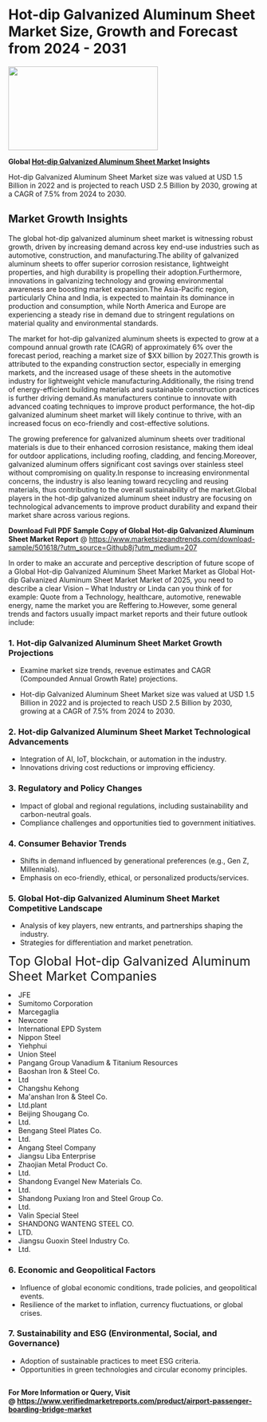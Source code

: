 <H1>Hot-dip Galvanized Aluminum Sheet Market Size, Growth and Forecast from 2024 - 2031</H1><img class="aligncenter size-medium wp-image-584254" src="https://thirdeyenews.in/wp-content/uploads/2024/09/Global-Market-Research-300x168.jpeg" alt="" width="300" height="168" /><p><strong>Global&nbsp;<a href="https://www.marketsizeandtrends.com/download-sample/501618/?utm_source=Github8j?utm_medium=207">Hot-dip Galvanized Aluminum Sheet Market</a> Insights</strong></p><p>Hot-dip Galvanized Aluminum Sheet Market size was valued at USD 1.5 Billion in 2022 and is projected to reach USD 2.5 Billion by 2030, growing at a CAGR of 7.5% from 2024 to 2030.</p><p><h2>Market Growth Insights</h2> <p>The global hot-dip galvanized aluminum sheet market is witnessing robust growth, driven by increasing demand across key end-use industries such as automotive, construction, and manufacturing.The ability of galvanized aluminum sheets to offer superior corrosion resistance, lightweight properties, and high durability is propelling their adoption.Furthermore, innovations in galvanizing technology and growing environmental awareness are boosting market expansion.The Asia-Pacific region, particularly China and India, is expected to maintain its dominance in production and consumption, while North America and Europe are experiencing a steady rise in demand due to stringent regulations on material quality and environmental standards.</p> <p>The market for hot-dip galvanized aluminum sheets is expected to grow at a compound annual growth rate (CAGR) of approximately 6% over the forecast period, reaching a market size of $XX billion by 2027.This growth is attributed to the expanding construction sector, especially in emerging markets, and the increased usage of these sheets in the automotive industry for lightweight vehicle manufacturing.Additionally, the rising trend of energy-efficient building materials and sustainable construction practices is further driving demand.As manufacturers continue to innovate with advanced coating techniques to improve product performance, the hot-dip galvanized aluminum sheet market will likely continue to thrive, with an increased focus on eco-friendly and cost-effective solutions.<p>The growing preference for galvanized aluminum sheets over traditional materials is due to their enhanced corrosion resistance, making them ideal for outdoor applications, including roofing, cladding, and fencing.Moreover, galvanized aluminum offers significant cost savings over stainless steel without compromising on quality.In response to increasing environmental concerns, the industry is also leaning toward recycling and reusing materials, thus contributing to the overall sustainability of the market.Global players in the hot-dip galvanized aluminum sheet industry are focusing on technological advancements to improve product durability and expand their market share across various regions.</p> <p><span class=""><strong>Download Full PDF Sample Copy of Global Hot-dip Galvanized Aluminum Sheet Market Report</strong> @ <a href="https://www.marketsizeandtrends.com/download-sample/501618/?utm_source=Github8j?utm_medium=207" target="_blank">https://www.marketsizeandtrends.com/download-sample/501618/?utm_source=Github8j?utm_medium=207</a></span></p><p>In order to make an accurate and perceptive description of future scope of a Global&nbsp;Hot-dip Galvanized Aluminum Sheet Market Market as Global&nbsp;Hot-dip Galvanized Aluminum Sheet Market Market of 2025, you need to describe a clear Vision &ndash; What Industry or Linda can you think of for example: Quote from a Technology, healthcare, automotive, renewable energy, name the market you are Reffering to.However, some general trends and factors usually impact market reports and their future outlook include:</p><h3>1.&nbsp;<strong>Hot-dip Galvanized Aluminum Sheet Market Growth Projections</strong></h3><ul><li>Examine market size trends, revenue estimates and CAGR (Compounded Annual Growth Rate) projections.</li><li><p>Hot-dip Galvanized Aluminum Sheet Market size was valued at USD 1.5 Billion in 2022 and is projected to reach USD 2.5 Billion by 2030, growing at a CAGR of 7.5% from 2024 to 2030.</p></li></ul><h3>2.&nbsp;<strong>Hot-dip Galvanized Aluminum Sheet Market Technological Advancements</strong></h3><ul><li>Integration of AI, IoT, blockchain, or automation in the industry.</li><li>Innovations driving cost reductions or improving efficiency.</li></ul><h3>3.&nbsp;<strong>Regulatory and Policy Changes</strong></h3><ul><li>Impact of global and regional regulations, including sustainability and carbon-neutral goals.</li><li>Compliance challenges and opportunities tied to government initiatives.</li></ul><h3>4.&nbsp;<strong>Consumer Behavior Trends</strong></h3><ul><li>Shifts in demand influenced by generational preferences (e.g., Gen Z, Millennials).</li><li>Emphasis on eco-friendly, ethical, or personalized products/services.</li></ul><h3>5.&nbsp;<strong>Global Hot-dip Galvanized Aluminum Sheet Market Competitive Landscape</strong></h3><ul><li>Analysis of key players, new entrants, and partnerships shaping the industry.</li><li>Strategies for differentiation and market penetration.</li></ul><p data-pm-slice="1 1 []"><span style="color: inherit; font-family: inherit; font-size: 25px;">Top Global Hot-dip Galvanized Aluminum Sheet Market Companies</span></p><div class="" data-test-id=""><p><li>JFE</li><li> Sumitomo Corporation</li><li> Marcegaglia</li><li> Newcore</li><li> International EPD System</li><li> Nippon Steel</li><li> Yiehphui</li><li> Union Steel</li><li> Pangang Group Vanadium & Titanium Resources</li><li> Baoshan Iron & Steel Co.</li><li>Ltd</li><li> Changshu Kehong</li><li> Ma'anshan Iron & Steel Co.</li><li> Ltd.plant</li><li> Beijing Shougang Co.</li><li>Ltd.</li><li> Bengang Steel Plates Co.</li><li>Ltd.</li><li> Angang Steel Company</li><li> Jiangsu Liba Enterprise</li><li> Zhaojian Metal Product Co.</li><li> Ltd.</li><li> Shandong Evangel New Materials Co.</li><li> Ltd.</li><li> Shandong Puxiang Iron and Steel Group Co.</li><li> Ltd.</li><li> Valin Special Steel</li><li> SHANDONG WANTENG STEEL CO.</li><li> LTD.</li><li> Jiangsu Guoxin Steel Industry Co.</li><li> Ltd.</li></p></div><h3>6.&nbsp;<strong>Economic and Geopolitical Factors</strong></h3><ul><li>Influence of global economic conditions, trade policies, and geopolitical events.</li><li>Resilience of the market to inflation, currency fluctuations, or global crises.</li></ul><h3>7.&nbsp;<strong>Sustainability and ESG (Environmental, Social, and Governance)</strong></h3><ul><li>Adoption of sustainable practices to meet ESG criteria.</li><li>Opportunities in green technologies and circular economy principles.</li></ul><h2><strong style="font-size: 14px;">For More Information or Query, Visit @&nbsp;</strong><a style="background-color: #ffffff; font-size: 14px;" href="https://www.marketsizeandtrends.com/report/hot-dip-galvanized-aluminum-sheet-market/" target="_blank">https://www.verifiedmarketreports.com/product/airport-passenger-boarding-bridge-market</a></h2>
